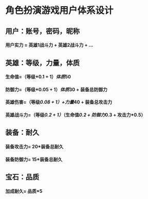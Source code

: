 # 角色扮演游戏用户体系设计
## 用户：账号，密码，昵称
#### 用户实力 = 英雄1战斗力 + 英雄2战斗力 + ...
## 英雄：等级，力量，体质
#### 生命值=（等级*0.1 + 1）*体质*50
#### 防御力=（等级*0.05 + 1）*体质*30 + 装备总防御力
#### 英雄伤害=（等级*0.08 + 1）+力量*40 + 装备总攻击力
#### 英雄战斗力=（等级*0.2 + 1）*（生命值*0.2 + 防御力*0.3 + 攻击力*0.5） 
## 装备：耐久
#### 装备攻击力= 20*装备总耐久
#### 装备防御力= 15*装备总耐久 
## 宝石：品质
#### 加成耐久= 品质*5
